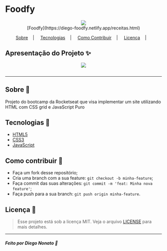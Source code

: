 <h1>Foodfy</h1>

<p align="center">
<image src="https://github.com/nonatodiego/foodfy/blob/master/assets/chef.png"/></br>
[Foodfy](https://diego-foodfy.netlify.app/receitas.html)

</p>

<p align="center">
<a href="#sobre-memo">Sobre</a>&nbsp;&nbsp;&nbsp; | &nbsp;&nbsp;&nbsp;
<a href="#tecnologias-rocket">Tecnologias</a>&nbsp;&nbsp;&nbsp; | &nbsp;&nbsp;&nbsp;
<a href="#como-contribuir-">Como Contribuir</a>&nbsp;&nbsp;&nbsp; | &nbsp;&nbsp;&nbsp;
<a href="#licença-scroll">Licença</a>&nbsp;&nbsp;&nbsp; | &nbsp;&nbsp;&nbsp;
</p>


## Apresentação do Projeto :sparkles:

<p align="center">
<image src="https://github.com/nonatodiego/foodfy/blob/master/layouts/mockup.png" />
</p>

<p align="center">
<image src="" />
</p>

---

## Sobre :memo:

Projeto do bootcamp da Rocketseat que visa implementar um site utilizando HTML com CSS grid e JavaScript Puro

## Tecnologias :rocket:

- <a href="#">HTML5</a>
- <a href="#">CSS3</a>
- <a href="#">JavaScript</a>



## Como contribuir 🤔

- Faça um fork desse repositório;
- Cria uma branch com a sua feature: `git checkout -b minha-feature`;
- Faça commit das suas alterações: `git commit -m 'feat: Minha nova feature'`;
- Faça push para a sua branch: `git push origin minha-feature`.

## Licença :scroll:

> Esse projeto está sob a licença MIT. Veja o arquivo [LICENSE](LICENSE) para mais detalhes.

---

##### Feito por Diego Nonato :wave:

